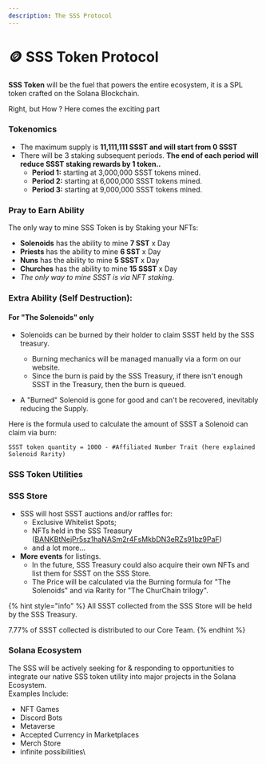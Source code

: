 ```yaml
---
description: The SSS Protocol
---
```


# 🪙 SSS Token Protocol

**SSS Token** will be the fuel that powers the entire ecosystem, it is a SPL token crafted on the Solana Blockchain.

Right, but How ? Here comes the exciting part

### Tokenomics

* The maximum supply is **11,111,111 SSST and will start from 0 SSST**
* There will be 3 staking subsequent periods. **The end of each period will reduce SSST staking rewards by 1 token..**
  * **Period 1:** starting at 3,000,000 SSST tokens mined.
  * **Period 2:** starting at 6,000,000 SSST tokens mined.
  * **Period 3:** starting at 9,000,000 SSST tokens mined.

### Pray to Earn Ability

The only way to mine SSS Token is by Staking your NFTs:

* **Solenoids** has the ability to mine **7 SST** x Day
* **Priests** has the ability to mine **6 SST** x Day
* **Nuns** has the ability to mine **5 SSST** x Day
* **Churches** has the ability to mine **15 SSST** x Day
* _The only way to mine SSST is via NFT staking_.

### Extra Ability (Self Destruction):

#### For "The Solenoids" only

*   Solenoids can be burned by their holder to claim SSST held by the SSS treasury.

    * Burning mechanics will be managed manually via a form on our website.
    * Since the burn is paid by the SSS Treasury, if there isn't enough SSST in the Treasury, then the burn is queued.

    &#x20;
* A "Burned" Solenoid is gone for good and can't be recovered, inevitably reducing the Supply.&#x20;

Here is the formula used to calculate the amount of SSST a Solenoid can claim via burn:

```
SSST token quantity = 1000 - #Affiliated Number Trait (here explained Solenoid Rarity)
```



### SSS Token Utilities

### SSS Store

* SSS will host SSST auctions and/or raffles for:
  * Exclusive Whitelist Spots;
  * NFTs held in the SSS Treasury ([BANKBtNejPr5sz1haNASm2r4FsMkbDN3eRZs91bz9PaF](https://solscan.io/account/BANKBtNejPr5sz1haNASm2r4FsMkbDN3eRZs91bz9PaF))
  * and a lot more...
* **More events** for listings.
  * In the future, SSS Treasury could also acquire their own NFTs and list them for SSST on the SSS Store.
  * The Price will be calculated via the Burning formula for "The Solenoids" and via Rarity for "The ChurChain trilogy".

{% hint style="info" %}
All SSST collected from the SSS Store will be held by the SSS Treasury.

7.77% of SSST collected is distributed to our Core Team.
{% endhint %}

### Solana Ecosystem

The SSS will be actively seeking for & responding to opportunities to integrate our native SSS token utility into major projects in the Solana Ecosystem.\
Examples Include:

* NFT Games&#x20;
* Discord Bots
* Metaverse
* Accepted Currency in Marketplaces
* Merch Store
* infinite possibilities\
